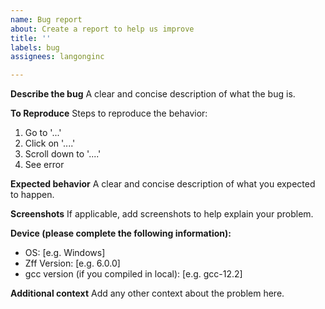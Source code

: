 ```yaml
---
name: Bug report
about: Create a report to help us improve
title: ''
labels: bug
assignees: langonginc

---
```


**Describe the bug**
A clear and concise description of what the bug is.

**To Reproduce**
Steps to reproduce the behavior:
1. Go to '...'
2. Click on '....'
3. Scroll down to '....'
4. See error

**Expected behavior**
A clear and concise description of what you expected to happen.

**Screenshots**
If applicable, add screenshots to help explain your problem.

**Device (please complete the following information):**
 - OS: [e.g. Windows]
 - Zff Version: [e.g. 6.0.0]
 - gcc version (if you compiled in local): [e.g. gcc-12.2]

**Additional context**
Add any other context about the problem here.
